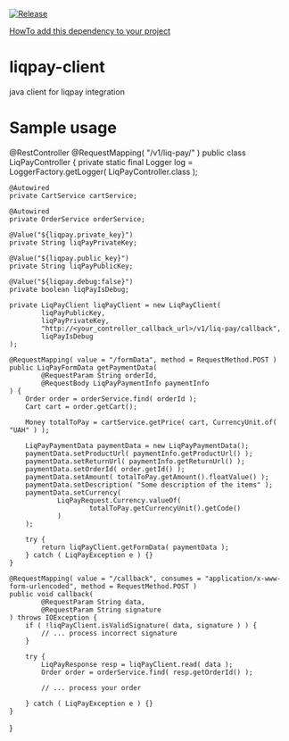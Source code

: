 [![Release](https://jitpack.io/v/alexeytokar/liqpay-client.svg)](https://jitpack.io/#alexeytokar/liqpay-client)

[HowTo add this dependency to your project](https://jitpack.io/#alexeytokar/liqpay-client)

# liqpay-client
java client for liqpay integration

# Sample usage
@RestController
@RequestMapping( "/v1/liq-pay/" )
public class LiqPayController {
    private static final Logger log = LoggerFactory.getLogger( LiqPayController.class );

    @Autowired
    private CartService cartService;

    @Autowired
    private OrderService orderService;

    @Value("${liqpay.private_key}")
    private String liqPayPrivateKey;

    @Value("${liqpay.public_key}")
    private String liqPayPublicKey;

    @Value("${liqpay.debug:false}")
    private boolean liqPayIsDebug;
    
    private LiqPayClient liqPayClient = new LiqPayClient(
            liqPayPublicKey,
            liqPayPrivateKey,
            "http://<your_controller_callback_url>/v1/liq-pay/callback",
            liqPayIsDebug
    );

    @RequestMapping( value = "/formData", method = RequestMethod.POST )
    public LiqPayFormData getPaymentData(
            @RequestParam String orderId,
            @RequestBody LiqPayPaymentInfo paymentInfo
    ) {
        Order order = orderService.find( orderId );
        Cart cart = order.getCart();

        Money totalToPay = cartService.getPrice( cart, CurrencyUnit.of( "UAH" ) );

        LiqPayPaymentData paymentData = new LiqPayPaymentData();
        paymentData.setProductUrl( paymentInfo.getProductUrl() );
        paymentData.setReturnUrl( paymentInfo.getReturnUrl() );
        paymentData.setOrderId( order.getId() );
        paymentData.setAmount( totalToPay.getAmount().floatValue() );
        paymentData.setDescription( "Some description of the items" );
        paymentData.setCurrency(
                LiqPayRequest.Currency.valueOf(
                        totalToPay.getCurrencyUnit().getCode()
                )
        );

        try {
            return liqPayClient.getFormData( paymentData );
        } catch ( LiqPayException e ) {}
    }

    @RequestMapping( value = "/callback", consumes = "application/x-www-form-urlencoded", method = RequestMethod.POST )
    public void callback(
            @RequestParam String data,
            @RequestParam String signature
    ) throws IOException {
        if ( !liqPayClient.isValidSignature( data, signature ) ) {
            // ... process incorrect signature
        }

        try {
            LiqPayResponse resp = liqPayClient.read( data );
            Order order = orderService.find( resp.getOrderId() );

            // ... process your order
            
        } catch ( LiqPayException e ) {}
    }
}
